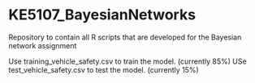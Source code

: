 # KE5107_BayesianNetworks
Repository to contain all R scripts that are developed for the Bayesian network assignment

Use training_vehicle_safety.csv to train the model. (currently 85%)
USe test_vehicle_safety.csv to test the model.  (currently 15%)
